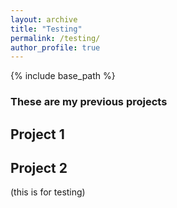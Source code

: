 ```yaml
---
layout: archive
title: "Testing"
permalink: /testing/
author_profile: true
---
```


{% include base_path %}

### These are my previous projects
## Project 1
## Project 2
(this is for testing)
